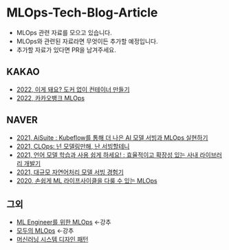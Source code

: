 # MLOps-Tech-Blog-Article
- MLOps 관련 자료를 모으고 있습니다.
- MLOps와 관련된 자료라면 무엇이든 추가할 예정입니다.
- 추가할 자료가 있다면 PR을 남겨주세요.

## KAKAO
- [2022, 이게 돼요? 도커 없이 컨테이너 만들기](https://if.kakao.com/2022/session/104)
- [2022, 카카오뱅크 MLOps](https://if.kakao.com/2022/session/10)

## NAVER
- [2021, AiSuite : Kubeflow를 통해 더 나은 AI 모델 서빙과 MLOps 실현하기](https://deview.kr/2021/sessions/465)
- [2021, CLOps: 넌 모델링만해, 난 서빙할테니](https://deview.kr/2021/sessions/451)
- [2021, 언어 모델 학습과 사용 쉽게 하세요! : 효율적이고 확장성 있는 사내 라이브러리 개발기](https://deview.kr/2021/sessions/471)
- [2021, 대규모 자연어처리 모델 서빙 경험기](https://deview.kr/2021/sessions/439)
- [2020, 손쉽게 ML 라이프사이클을 다룰 수 있는 MLOps](https://deview.kr/2020/sessions/393)

## 그외
- [ML Engineer를 위한 MLOps](https://mlops-for-mle.github.io/tutorial/) <-강추
- [모두의 MLOps](https://mlops-for-all.github.io/) <-강추
- [머신러닝 시스템 디자인 패턴](https://mercari.github.io/ml-system-design-pattern/README_ko.html)
